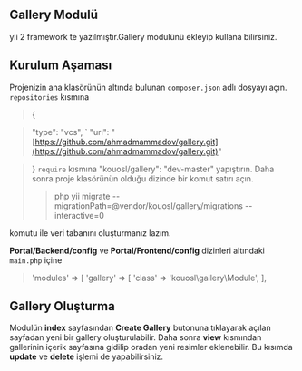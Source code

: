 ## Gallery Modulü
 yii 2 framework te yazılmıştır.Gallery modulünü ekleyip kullana bilirsiniz.
## Kurulum Aşaması
Projenizin ana klasörünün altında bulunan `composer.json` adlı dosyayı açın. `repositories` kısmına
> {

> "type": "vcs",
`
> "url": "[https://github.com/ahmadmammadov/gallery.git](https://github.com/ahmadmammadov/gallery.git)"

> }
> `require` kısmına
> "kouosl/gallery": "dev-master"
> yapıştırın. Daha sonra proje klasörünün olduğu dizinde bir komut satırı açın.
> > php yii migrate --migrationPath=@vendor/kouosl/gallery/migrations --interactive=0

komutu ile veri tabanını oluşturmanız lazım.

**Portal/Backend/config**  ve  **Portal/Frontend/config**  dizinleri altındaki  `main.php`  içine

> 'modules' => [ 'gallery' => [ 'class' => 'kouosl\gallery\Module', ],
##  Gallery Oluşturma
Modulün **index** sayfasından **Create Gallery** butonuna tıklayarak açılan sayfadan yeni bir gallery oluşturulabilir. Daha sonra **view** kısmından gallerinin içerik sayfasına gidilip oradan yeni resimler eklenebilir. Bu kısımda **update** ve **delete** işlemi de yapabilirsiniz.
